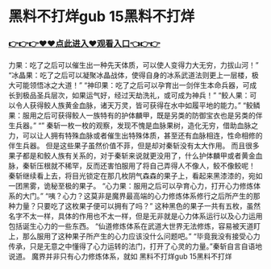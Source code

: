 # 黑料不打烊gub 15黑料不打烊

### <a href="https://github.com/haijv/aiqi/issues/1">👉👉👉♥♥点此进入♥观看入口👈👉👉</a>

力果：吃了之后可以催生出一种先天体质，可以使人变得力大无穷，力拔山河！”
    “冰晶果：吃了之后可以凝聚冰晶战体，使得自身的冰系武道法则更上一层楼，极大可能领悟冰之大道！”
    “神印果：吃了之后可以孕育出一剑伴生本命兵器，可成长到极品圣兵层次，如果运气好，经过天劫洗礼，或可成为神兵！”
    “鲛人果：可以令人获得鲛人族黄金血脉，诸天万灵，皆可获得在水中如履平地的能力。”
    “鲛鳞果：服用之后可获得鲛人一族特有的护体麟甲，既是另类的防御宝衣也是另类的伴生兵器。”
    “”
    秦斩一枚一枚的观察，发现不愧是血脉果树，造化无穷，借助血脉之力，可以让人拥有特殊血脉或者催生出特殊体质，甚至还有血脉相连，性命相修的伴生兵器。
    但是这些果子虽然价值不菲，但是却对秦斩没有太大作用。
    而且很多果子都是和鲛人族有关系的，对于秦斩来说就更没用了，什么护体麟甲或者黄金血脉，秦斩压根就不稀罕，反而还害怕服用了将自己弄得人不像人，鲛不像鲛呢！
    秦斩继续看上去，将目光锁定在那几枚阴气森森的果子上，看起来黑漆漆的，宛如一团黑雾，诡秘至极的果子。
    “心力果：服用之后可以孕育心力，打开心力修炼体系的大门。”
    “咦？心力？这莫非是魔界最高端的心力修炼体系修行之后所产生的那种力量？只要吃了这枚果子便可以拥有了吗？”
    这种黑色的果子一共有五枚，虽然名字不太一样，具体的作用也不太一样，但是无非就是心力体系运行以及心力运用包括诞生心力的一些东西。
    “仙道修炼体系在武道大世界无法修炼，容易被天道盯上，那么服用了这种果子所产生的心力应该没什么问题吧。”
    “毕竟我没有接受心力传承，只是无意之中懂得了心力运转的法门，打开了心灵的力量。”秦斩自言自语地说道。
    魔界并非只有心力修炼体系，就如
黑料不打烊gub 15黑料不打烊
